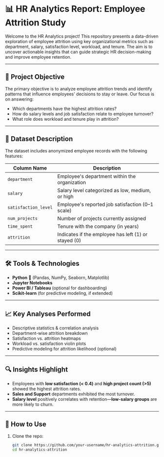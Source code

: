 # 📊 HR Analytics Report: Employee Attrition Study

Welcome to the HR Analytics project! This repository presents a data-driven exploration of employee attrition using key organizational metrics such as department, salary, satisfaction level, workload, and tenure. The aim is to uncover actionable insights that can guide strategic HR decision-making and improve employee retention.

---

## 🧠 Project Objective

The primary objective is to analyze employee attrition trends and identify patterns that influence employees' decisions to stay or leave. Our focus is on answering:

- Which departments have the highest attrition rates?
- How do salary levels and job satisfaction relate to employee turnover?
- What role does workload and tenure play in attrition?

---

## 📁 Dataset Description

The dataset includes anonymized employee records with the following features:

| Column Name         | Description                                         |
|---------------------|-----------------------------------------------------|
| `department`        | Employee's department within the organization       |
| `salary`            | Salary level categorized as low, medium, or high    |
| `satisfaction_level`| Employee's reported job satisfaction (0–1 scale)    |
| `num_projects`      | Number of projects currently assigned               |
| `time_spent`        | Tenure with the company (in years)                  |
| `attrition`         | Indicates if the employee has left (1) or stayed (0)|

---

## 🛠️ Tools & Technologies

- **Python** 🐍 (Pandas, NumPy, Seaborn, Matplotlib)
- **Jupyter Notebooks**
- **Power BI / Tableau** (optional for dashboarding)
- **Scikit-learn** (for predictive modeling, if extended)

---

## 📈 Key Analyses Performed

- Descriptive statistics & correlation analysis
- Department-wise attrition breakdown
- Satisfaction vs. attrition heatmaps
- Workload vs. satisfaction violin plots
- Predictive modeling for attrition likelihood (optional)

---

## 🔍 Insights Highlight

- Employees with **low satisfaction (< 0.4)** and **high project count (>5)** showed the highest attrition rates.
- **Sales and Support** departments exhibited the most turnover.
- **Salary level** positively correlates with retention—**low-salary groups** are more likely to churn.

---

## 📌 How to Use

1. Clone the repo:
   ```bash
   git clone https://github.com/your-username/hr-analytics-attrition.git
   cd hr-analytics-attrition
